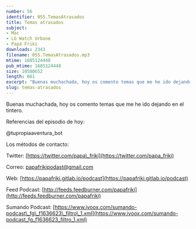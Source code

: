 ```yaml
---
number: 56
identifier: 055.TemasAtrasados
title: Temas atrasados
subject:
- Mac
- LG Watch Urbane
- Papá Friki
downloads: 2343
filename: 055.TemasAtrasados.mp3
mtime: 1685124448
pub_mtime: 1685124448
size: 10580652
length: 661
excerpt: "Buenas muchachada, hoy os comento temas que me he ido dejando en el tintero.\n\nReferencias del episodio de hoy:  \n\n@tupropiaaventura\\_bot\n\nLos métodos de contacto:  \n\nTwitter: [https://twitter.com/papa\\_friki](https://twitter.com/papa_friki)\n\nCorreo: [papafrikipodast@gmail.com](https://archive.org/details/papafrikipodast@gmail.com)\n\nWeb: [https://papafriki.gitlab.io/podcast](https://papafriki.gitlab.io/podcast)\n\nFeed Podcast: [http://feeds.feedburner.com/papafriki](http://feeds.feedburner.com/papafriki)\n\nSumando Podcast: [https://www.ivoox.com/sumando-podcast\\_fg\\_f1636623\\_filtro\\_1.xml](https://www.ivoox.com/sumando-podcast_fg_f1636623_filtro_1.xml)"
slug: temas-atrasados
---
```

Buenas muchachada, hoy os comento temas que me he ido dejando en el tintero.

Referencias del episodio de hoy:

@tupropiaaventura\_bot

Los métodos de contacto:

Twitter: [https://twitter.com/papa\_friki](https://twitter.com/papa_friki)

Correo: [papafrikipodast@gmail.com](https://archive.org/details/papafrikipodast@gmail.com)

Web: [https://papafriki.gitlab.io/podcast](https://papafriki.gitlab.io/podcast)

Feed Podcast: [http://feeds.feedburner.com/papafriki](http://feeds.feedburner.com/papafriki)

Sumando Podcast: [https://www.ivoox.com/sumando-podcast\_fg\_f1636623\_filtro\_1.xml](https://www.ivoox.com/sumando-podcast_fg_f1636623_filtro_1.xml)